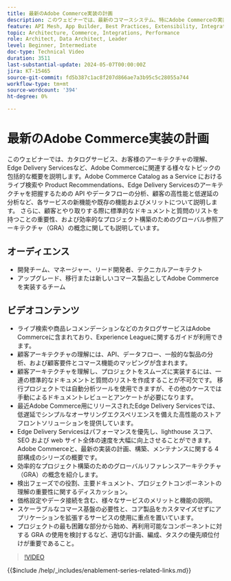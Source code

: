 ```yaml
---
title: 最新のAdobe Commerce実装の計画
description: このウェビナーでは、最新のコマースシステム、特にAdobe Commerceの実装計画について説明し、検出フェーズ、サービス、グローバルな参照アーキテクチャ、フロントエンド開発プラクティス、ベストプラクティスに関するディスカッションを含みます。
feature: API Mesh, App Builder, Best Practices, Extensibility, Integration
topic: Architecture, Commerce, Integrations, Performance
role: Architect, Data Architect, Leader
level: Beginner, Intermediate
doc-type: Technical Video
duration: 3511
last-substantial-update: 2024-05-07T00:00:00Z
jira: KT-15465
source-git-commit: fd5b387c1ac8f207d866ae7a3b95c5c28055a744
workflow-type: tm+mt
source-wordcount: '394'
ht-degree: 0%

---
```


# 最新のAdobe Commerce実装の計画

このウェビナーでは、カタログサービス、お客様のアーキテクチャの理解、Edge Delivery Servicesなど、Adobe Commerceに関連する様々なトピックの包括的な概要を説明します。&#x200B;Adobe Commerce Catalog as a Service におけるライブ検索や Product Recommendations、Edge Delivery Servicesのアーキテクチャを把握するための API やデータフローの分析、顧客の高性能と低遅延の分析など、各サービスの新機能や既存の機能およびメリットについて説明します。 さらに、顧客とやり取りする際に標準的なドキュメントと質問のリストを持つことの重要性、および効率的なプロジェクト構築のためのグローバル参照アーキテクチャ（GRA）の概念に関しても説明しています。

## オーディエンス

* 開発チーム、マネージャー、リード開発者、テクニカルアーキテクト
* アップグレード、移行または新しいコマース製品としてAdobe Commerceを実装するチーム

## ビデオコンテンツ

* ライブ検索や商品レコメンデーションなどのカタログサービスはAdobe Commerceに含まれており、Experience Leagueに関するガイドが利用できます。
* 顧客アーキテクチャの理解には、API、データフロー、一般的な製品の分析、および顧客要件とコマース機能のマッピングが含まれます。
* 顧客アーキテクチャを理解し、プロジェクトをスムーズに実装するには、一連の標準的なドキュメントと質問のリストを作成することが不可欠です。
移行プロジェクトでは自動分析ツールを使用できますが、その他のケースでは手動によるドキュメントレビューとアンケートが必要になります。
* 最近Adobe Commerce用にリリースされたEdge Delivery Servicesでは、低遅延でシンプルなオーサリングエクスペリエンスを備えた高性能のストアフロントソリューションを提供しています。
* Edge Delivery Servicesはパフォーマンスを優先し、lighthouse スコア、SEO および web サイト全体の速度を大幅に向上させることができます。
Adobe Commerceと、最新の実装の計画、構築、メンテナンスに関する 4 部構成のシリーズの概要です。
* 効率的なプロジェクト構築のためのグローバルリファレンスアーキテクチャ（GRA）の概念を紹介します。
* 検出フェーズでの役割、主要ドキュメント、プロジェクトコンポーネントの理解の重要性に関するディスカッション。
* 価格設定やデータ接続を含む、様々なサービスのメリットと機能の説明。
* スケーラブルなコマース基盤の必要性と、コア製品をカスタマイズせずにアプリケーションを拡張するサービスの使用に重点を置いています。
* プロジェクトの最も困難な部分から始め、再利用可能なコンポーネントに対する GRA の使用を検討するなど、適切な計画、編成、タスクの優先順位付けが重要であること。

>[!VIDEO](https://video.tv.adobe.com/v/3428987?learn=on)

{{$include /help/_includes/enablement-series-related-links.md}}
